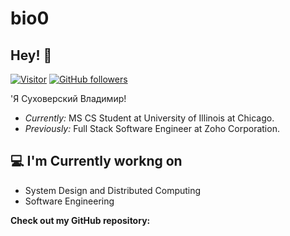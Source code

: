 # bio0

<!-- <h2 align='center'>Lakshmanan Meiyappan @ Laxmena</h2>
<p align='center'><b>Graduate Student at University of Illinois at Chicago</b></p> -->


<h2>Hey! 👋</h2>


[![Visitor](https://visitor-badge.laobi.icu/badge?page_id=laxmena.laxmena)](https://github.com/laxmena) [![GitHub followers](https://img.shields.io/github/followers/laxmena.svg?style=social&label=Follow)](https://github.com/laxmena?tab=followers)


'Я Суховерский Владимир! 
- <i>Currently:</i> MS CS Student at University of Illinois at Chicago. 
- <i>Previously:</i> Full Stack Software Engineer at Zoho Corporation.


<h2>💻 I'm Currently workng on</h2>


- System Design and Distributed Computing
- Software Engineering




__Check out my GitHub repository:__


<div>
